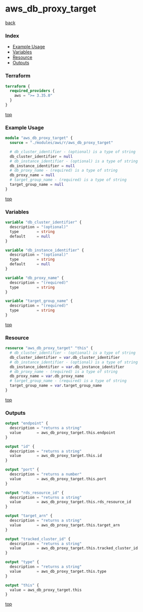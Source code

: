 # aws_db_proxy_target

[back](../aws.md)

### Index

- [Example Usage](#example-usage)
- [Variables](#variables)
- [Resource](#resource)
- [Outputs](#outputs)

### Terraform

```terraform
terraform {
  required_providers {
    aws = ">= 3.35.0"
  }
}
```

[top](#index)

### Example Usage

```terraform
module "aws_db_proxy_target" {
  source = "./modules/aws/r/aws_db_proxy_target"

  # db_cluster_identifier - (optional) is a type of string
  db_cluster_identifier = null
  # db_instance_identifier - (optional) is a type of string
  db_instance_identifier = null
  # db_proxy_name - (required) is a type of string
  db_proxy_name = null
  # target_group_name - (required) is a type of string
  target_group_name = null
}
```

[top](#index)

### Variables

```terraform
variable "db_cluster_identifier" {
  description = "(optional)"
  type        = string
  default     = null
}

variable "db_instance_identifier" {
  description = "(optional)"
  type        = string
  default     = null
}

variable "db_proxy_name" {
  description = "(required)"
  type        = string
}

variable "target_group_name" {
  description = "(required)"
  type        = string
}
```

[top](#index)

### Resource

```terraform
resource "aws_db_proxy_target" "this" {
  # db_cluster_identifier - (optional) is a type of string
  db_cluster_identifier = var.db_cluster_identifier
  # db_instance_identifier - (optional) is a type of string
  db_instance_identifier = var.db_instance_identifier
  # db_proxy_name - (required) is a type of string
  db_proxy_name = var.db_proxy_name
  # target_group_name - (required) is a type of string
  target_group_name = var.target_group_name
}
```

[top](#index)

### Outputs

```terraform
output "endpoint" {
  description = "returns a string"
  value       = aws_db_proxy_target.this.endpoint
}

output "id" {
  description = "returns a string"
  value       = aws_db_proxy_target.this.id
}

output "port" {
  description = "returns a number"
  value       = aws_db_proxy_target.this.port
}

output "rds_resource_id" {
  description = "returns a string"
  value       = aws_db_proxy_target.this.rds_resource_id
}

output "target_arn" {
  description = "returns a string"
  value       = aws_db_proxy_target.this.target_arn
}

output "tracked_cluster_id" {
  description = "returns a string"
  value       = aws_db_proxy_target.this.tracked_cluster_id
}

output "type" {
  description = "returns a string"
  value       = aws_db_proxy_target.this.type
}

output "this" {
  value = aws_db_proxy_target.this
}
```

[top](#index)